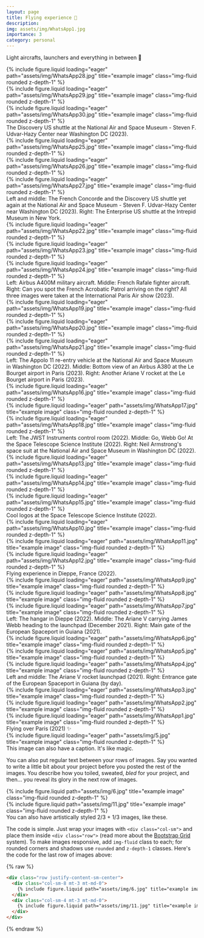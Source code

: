 ```yaml
---
layout: page
title: Flying experience 🔆
description: 
img: assets/img/WhatsApp1.jpg
importance: 3
category: personal
---
```


Light aircrafts, launchers and everything in between 🚀

<div class="row">
    <div class="col-sm mt-3 mt-md-0">
        {% include figure.liquid loading="eager" path="assets/img/WhatsApp28.jpg" title="example image" class="img-fluid rounded z-depth-1" %}
    </div>
    <div class="col-sm mt-3 mt-md-0">
        {% include figure.liquid loading="eager" path="assets/img/WhatsApp29.jpg" title="example image" class="img-fluid rounded z-depth-1" %}
    </div>
    <div class="col-sm mt-3 mt-md-0">
        {% include figure.liquid loading="eager" path="assets/img/WhatsApp30.jpg" title="example image" class="img-fluid rounded z-depth-1" %}
    </div>
</div>

<div class="caption">
    The Discovery US shuttle at the National Air and Space Museum - Steven F. Udvar-Hazy Center near Washington DC (2023).
</div>

<div class="row">
    <div class="col-sm mt-3 mt-md-0">
        {% include figure.liquid loading="eager" path="assets/img/WhatsApp25.jpg" title="example image" class="img-fluid rounded z-depth-1" %}
    </div>
    <div class="col-sm mt-3 mt-md-0">
        {% include figure.liquid loading="eager" path="assets/img/WhatsApp26.jpg" title="example image" class="img-fluid rounded z-depth-1" %}
    </div>
    <div class="col-sm mt-3 mt-md-0">
        {% include figure.liquid loading="eager" path="assets/img/WhatsApp27.jpg" title="example image" class="img-fluid rounded z-depth-1" %}
    </div>
</div>

<div class="caption">
     Left and middle: The French Concorde and the Discovery US shuttle yet again at the National Air and Space Museum - Steven F. Udvar-Hazy Center near Washington DC (2023). Right: The Enterprise US shuttle at the Intrepid Museum in New York.
</div>

<div class="row">
    <div class="col-sm mt-3 mt-md-0">
        {% include figure.liquid loading="eager" path="assets/img/WhatsApp22.jpg" title="example image" class="img-fluid rounded z-depth-1" %}
    </div>
    <div class="col-sm mt-3 mt-md-0">
        {% include figure.liquid loading="eager" path="assets/img/WhatsApp23.jpg" title="example image" class="img-fluid rounded z-depth-1" %}
    </div>
    <div class="col-sm mt-3 mt-md-0">
        {% include figure.liquid loading="eager" path="assets/img/WhatsApp24.jpg" title="example image" class="img-fluid rounded z-depth-1" %}
    </div>
</div>

<div class="caption">
    Left: Airbus A400M military aircraft. Middle: French Rafale fighter aircraft. Right: Can you spot the French Acrobatic Patrol arriving on the right? All three images were taken at the International Paris Air show (2023).
</div>

<div class="row">
    <div class="col-sm mt-3 mt-md-0">
        {% include figure.liquid loading="eager" path="assets/img/WhatsApp19.jpg" title="example image" class="img-fluid rounded z-depth-1" %}
    </div>
    <div class="col-sm mt-3 mt-md-0">
        {% include figure.liquid loading="eager" path="assets/img/WhatsApp20.jpg" title="example image" class="img-fluid rounded z-depth-1" %}
    </div>
    <div class="col-sm mt-3 mt-md-0">
        {% include figure.liquid loading="eager" path="assets/img/WhatsApp21.jpg" title="example image" class="img-fluid rounded z-depth-1" %}
    </div>
</div>

<div class="caption">
    Left: The Appolo 11 re-entry vehicle at the National Air and Space Museum in Washington DC (2022). Middle: Bottom view of an Airbus A380 at the Le Bourget airport in Paris (2023). Right: Another Ariane V rocket at the Le Bourget airport in Paris (2023). 
</div>

<div class="row">
    <div class="col-sm mt-3 mt-md-0">
        {% include figure.liquid loading="eager" path="assets/img/WhatsApp16.jpg" title="example image" class="img-fluid rounded z-depth-1" %}
    </div>
    <div class="col-sm mt-3 mt-md-0">
        {% include figure.liquid loading="eager" path="assets/img/WhatsApp17.jpg" title="example image" class="img-fluid rounded z-depth-1" %}
    </div>
    <div class="col-sm mt-3 mt-md-0">
        {% include figure.liquid loading="eager" path="assets/img/WhatsApp18.jpg" title="example image" class="img-fluid rounded z-depth-1" %}
    </div>
</div>

<div class="caption">
    Left: The JWST Instruments control room (2022). Middle: Go, Webb Go! At the Space Telescope Science Institute (2022). Right: Neil Armstrong's space suit at the National Air and Space Museum in Washington DC (2022). 
</div>

<div class="row">
    <div class="col-sm mt-3 mt-md-0">
        {% include figure.liquid loading="eager" path="assets/img/WhatsApp13.jpg" title="example image" class="img-fluid rounded z-depth-1" %}
    </div>
    <div class="col-sm mt-3 mt-md-0">
        {% include figure.liquid loading="eager" path="assets/img/WhatsApp14.jpg" title="example image" class="img-fluid rounded z-depth-1" %}
    </div>
    <div class="col-sm mt-3 mt-md-0">
        {% include figure.liquid loading="eager" path="assets/img/WhatsApp15.jpg" title="example image" class="img-fluid rounded z-depth-1" %}
    </div>
</div>

<div class="caption">
    Cool logos at the Space Telescope Science Institute (2022).
</div>

<div class="row">
    <div class="col-sm mt-3 mt-md-0">
        {% include figure.liquid loading="eager" path="assets/img/WhatsApp10.jpg" title="example image" class="img-fluid rounded z-depth-1" %}
    </div>
    <div class="col-sm mt-3 mt-md-0">
        {% include figure.liquid loading="eager" path="assets/img/WhatsApp11.jpg" title="example image" class="img-fluid rounded z-depth-1" %}
    </div>
    <div class="col-sm mt-3 mt-md-0">
        {% include figure.liquid loading="eager" path="assets/img/WhatsApp12.jpg" title="example image" class="img-fluid rounded z-depth-1" %}
    </div>
</div>

<div class="caption">
    Flying experience in Dieppe, France (2022).
</div>

<div class="row">
    <div class="col-sm mt-3 mt-md-0">
        {% include figure.liquid loading="eager" path="assets/img/WhatsApp9.jpg" title="example image" class="img-fluid rounded z-depth-1" %}
    </div>
    <div class="col-sm mt-3 mt-md-0">
        {% include figure.liquid loading="eager" path="assets/img/WhatsApp8.jpg" title="example image" class="img-fluid rounded z-depth-1" %}
    </div>
    <div class="col-sm mt-3 mt-md-0">
        {% include figure.liquid loading="eager" path="assets/img/WhatsApp7.jpg" title="example image" class="img-fluid rounded z-depth-1" %}
    </div>
</div>

<div class="caption">
    Left: The hangar in Dieppe (2022). Middle: The Ariane V carrying James Webb heading to the launchpad (December 2021). Right: Main gate of the European Spaceport in Guiana (2021).
</div>

<div class="row">
    <div class="col-sm mt-3 mt-md-0">
        {% include figure.liquid loading="eager" path="assets/img/WhatsApp6.jpg" title="example image" class="img-fluid rounded z-depth-1" %}
    </div>
    <div class="col-sm mt-3 mt-md-0">
        {% include figure.liquid loading="eager" path="assets/img/WhatsApp5.jpg" title="example image" class="img-fluid rounded z-depth-1" %}
    </div>
    <div class="col-sm mt-3 mt-md-0">
        {% include figure.liquid loading="eager" path="assets/img/WhatsApp4.jpg" title="example image" class="img-fluid rounded z-depth-1" %}
    </div>
</div>

<div class="caption">
    Left and middle: The Ariane V rocket launchpad (2021). Right: Entrance gate of the European Spaceport in Guiana (by day).
</div>

<div class="row">
    <div class="col-sm mt-3 mt-md-0">
        {% include figure.liquid loading="eager" path="assets/img/WhatsApp3.jpg" title="example image" class="img-fluid rounded z-depth-1" %}
    </div>
    <div class="col-sm mt-3 mt-md-0">
        {% include figure.liquid loading="eager" path="assets/img/WhatsApp2.jpg" title="example image" class="img-fluid rounded z-depth-1" %}
    </div>
    <div class="col-sm mt-3 mt-md-0">
        {% include figure.liquid loading="eager" path="assets/img/WhatsApp1.jpg" title="example image" class="img-fluid rounded z-depth-1" %}
    </div>
</div>

<div class="caption">
    Flying over Paris (2021) ✨
</div>



<div class="row">
    <div class="col-sm mt-3 mt-md-0">
        {% include figure.liquid loading="eager" path="assets/img/5.jpg" title="example image" class="img-fluid rounded z-depth-1" %}
    </div>
</div>
<div class="caption">
    This image can also have a caption. It's like magic.
</div>

You can also put regular text between your rows of images.
Say you wanted to write a little bit about your project before you posted the rest of the images.
You describe how you toiled, sweated, _bled_ for your project, and then... you reveal its glory in the next row of images.

<div class="row justify-content-sm-center">
    <div class="col-sm-8 mt-3 mt-md-0">
        {% include figure.liquid path="assets/img/6.jpg" title="example image" class="img-fluid rounded z-depth-1" %}
    </div>
    <div class="col-sm-4 mt-3 mt-md-0">
        {% include figure.liquid path="assets/img/11.jpg" title="example image" class="img-fluid rounded z-depth-1" %}
    </div>
</div>
<div class="caption">
    You can also have artistically styled 2/3 + 1/3 images, like these.
</div>

The code is simple.
Just wrap your images with `<div class="col-sm">` and place them inside `<div class="row">` (read more about the <a href="https://getbootstrap.com/docs/4.4/layout/grid/">Bootstrap Grid</a> system).
To make images responsive, add `img-fluid` class to each; for rounded corners and shadows use `rounded` and `z-depth-1` classes.
Here's the code for the last row of images above:

{% raw %}

```html
<div class="row justify-content-sm-center">
  <div class="col-sm-8 mt-3 mt-md-0">
    {% include figure.liquid path="assets/img/6.jpg" title="example image" class="img-fluid rounded z-depth-1" %}
  </div>
  <div class="col-sm-4 mt-3 mt-md-0">
    {% include figure.liquid path="assets/img/11.jpg" title="example image" class="img-fluid rounded z-depth-1" %}
  </div>
</div>
```

{% endraw %}
